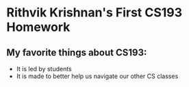 # Rithvik Krishnan's First CS193 Homework

## My favorite things about CS193:
- It is led by students
- It is made to better help us navigate our other CS classes

